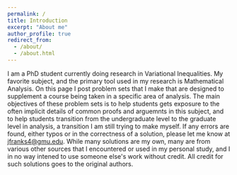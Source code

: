 ```yaml
---
permalink: /
title: Introduction
excerpt: "About me"
author_profile: true
redirect_from: 
  - /about/
  - /about.html
---
```

I am a PhD student currently doing research in Variational Inequalities. My favorite subject, and the primary tool used in my research is Mathematical Analysis. On this page I post problem sets that I make that are designed to supplement a course being taken in a specific area of analysis. The main objectives of these problem sets is to help students gets exposure to the often implicit details of common proofs and arguemnts in this subject, and to help students transition from the undergraduate level to the graduate level in analysis, a transition I am still trying to make myself. If any errors are found, either typos or in the correctness of a solution, please let me know at jfranks4@gmu.edu. While many solutions are my own, many are from various other sources that I encountered or used in my personal study, and I in no way intened to use someone else's work without credit. All credit for such solutions goes to the original authors.     
